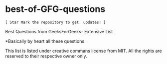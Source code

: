 # best-of-GFG-questions
``` [ Star Mark the repository to get  updates! ] ```

Best Questions from GeeksForGeeks- Extensive List

*Basically by heart all these questions

This list is listed under creative commans license from MIT. All the rights are reserved to their respective owner only. 
